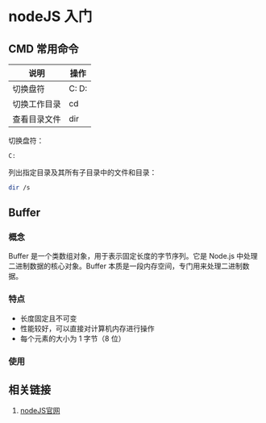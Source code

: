 # nodeJS 入门

## CMD 常用命令

| 说明         | 操作  |
| ------------ | ----- |
| 切换盘符     | C: D: |
| 切换工作目录 | cd    |
| 查看目录文件 | dir   |

切换盘符：

```sh
C:
```

列出指定目录及其所有子目录中的文件和目录：

```sh
dir /s
```

## Buffer

### 概念

  Buffer 是一个类数组对象，用于表示固定长度的字节序列。它是 Node.js 中处理二进制数据的核心对象。Buffer 本质是一段内存空间，专门用来处理二进制数据。

### 特点

- 长度固定且不可变
- 性能较好，可以直接对计算机内存进行操作
- 每个元素的大小为 1 字节（8 位）

### 使用

## 相关链接

1. [nodeJS官网](https://nodejs.org/zh-cn)
